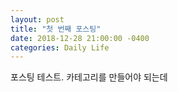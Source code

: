 ```yaml
---
layout: post
title: "첫 번째 포스팅"
date: 2018-12-28 21:00:00 -0400
categories: Daily Life
---
```


포스팅 테스트. 카테고리를 만들어야 되는데 
